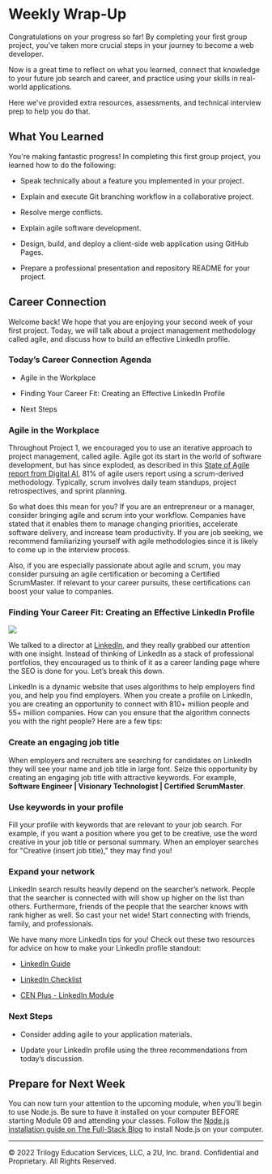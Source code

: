 # Weekly Wrap-Up
Congratulations on your progress so far! By completing your first group project, you've taken more crucial steps in your journey to become a web developer.

Now is a great time to reflect on what you learned, connect that knowledge to your future job search and career, and practice using your skills in real-world applications.

Here we've provided extra resources, assessments, and technical interview prep to help you do that.

## What You Learned
You're making fantastic progress! In completing this first group project, you learned how to do the following:

* Speak technically about a feature you implemented in your project.

* Explain and execute Git branching workflow in a collaborative project.

* Resolve merge conflicts.

* Explain agile software development.

* Design, build, and deploy a client-side web application using GitHub Pages.

* Prepare a professional presentation and repository README for your project.

## Career Connection
Welcome back! We hope that you are enjoying your second week of your first project. Today, we will talk about a project management methodology called agile, and discuss how to build an effective LinkedIn profile.

### Today’s Career Connection Agenda
* Agile in the Workplace

* Finding Your Career Fit: Creating an Effective LinkedIn Profile

* Next Steps

### Agile in the Workplace
Throughout Project 1, we encouraged you to use an iterative approach to project management, called agile. Agile got its start in the world of software development, but has since exploded, as described in this [State of Agile report from Digital AI](https://digital.ai/resource-center/analyst-reports/state-of-agile-report), 81% of agile users report using a scrum-derived methodology. Typically, scrum involves daily team standups, project retrospectives, and sprint planning.

So what does this mean for you? If you are an entrepreneur or a manager, consider bringing agile and scrum into your workflow. Companies have stated that it enables them to manage changing priorities, accelerate software delivery, and increase team productivity. If you are job seeking, we recommend familiarizing yourself with agile methodologies since it is likely to come up in the interview process.

Also, if you are especially passionate about agile and scrum, you may consider pursuing an agile certification or becoming a Certified ScrumMaster. If relevant to your career pursuits, these certifications can boost your value to companies.

### Finding Your Career Fit: Creating an Effective LinkedIn Profile

![](../../../unit-overview/images/coding-career-application-materials.png)

We talked to a director at [LinkedIn](https://www.linkedin.com/), and they really grabbed our attention with one insight. Instead of thinking of LinkedIn as a stack of professional portfolios, they encouraged us to think of it as a career landing page where the SEO is done for you. Let’s break this down.

LinkedIn is a dynamic website that uses algorithms to help employers find you, and help you find employers. When you create a profile on LinkedIn, you are creating an opportunity to connect with 810+ million people and 55+ million companies. How can you ensure that the algorithm connects you with the right people? Here are a few tips:

### Create an engaging job title
When employers and recruiters are searching for candidates on LinkedIn they will see your name and job title in large font. Seize this opportunity by creating an engaging job title with attractive keywords. For example, **Software Engineer | Visionary Technologist | Certified ScrumMaster**.

### Use keywords in your profile
Fill your profile with keywords that are relevant to your job search. For example, if you want a position where you get to be creative, use the word creative in your job title or personal summary. When an employer searches for "Creative (insert job title)," they may find you!

### Expand your network
LinkedIn search results heavily depend on the searcher’s network. People that the searcher is connected with will show up higher on the list than others. Furthermore, friends of the people that the searcher knows with rank higher as well. So cast your net wide! Start connecting with friends, family, and professionals.

We have many more LinkedIn tips for you! Check out these two resources for advice on how to make your LinkedIn profile standout:

* [LinkedIn Guide](https://careernetwork.2u.com/articles/linkedin-guide/)

* [LinkedIn Checklist](https://docs.google.com/document/d/1Op80ZgkXY3bVtTFdY6UiQLxAJw8LBeWpcfARgbZATy8/edit)

* [CEN Plus - LinkedIn Module](https://bit.ly/CENPlus)

### Next Steps
* Consider adding agile to your application materials.

* Update your LinkedIn profile using the three recommendations from today’s discussion.

## Prepare for Next Week
You can now turn your attention to the upcoming module, when you'll begin to use Node.js. Be sure to have it installed on your computer BEFORE starting Module 09 and attending your classes. Follow the [Node.js installation guide on The Full-Stack Blog](https://coding-boot-camp.github.io/full-stack/nodejs/how-to-install-nodejs) to install Node.js on your computer.

---
© 2022 Trilogy Education Services, LLC, a 2U, Inc. brand. Confidential and Proprietary. All Rights Reserved.
